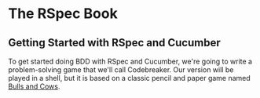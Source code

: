 # The RSpec Book
## Getting Started with RSpec and Cucumber

To get started doing BDD with RSpec and Cucumber, we're going to write a problem-solving game that we'll call Codebreaker. Our version will be played in a shell, but it is based on a classic pencil and paper game named [Bulls and Cows](http://en.wikipedia.org/wiki/Bulls_and_cows).
